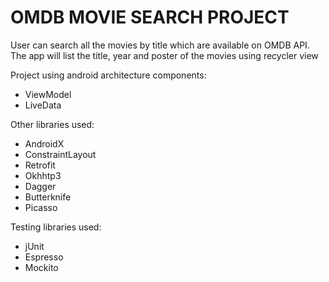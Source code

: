 # OMDB MOVIE SEARCH PROJECT
User can search all the movies by title which are available on OMDB API. The app will list the title, year and poster 
of the movies using recycler view

Project using android architecture components:
* ViewModel
* LiveData

Other libraries used:
* AndroidX
* ConstraintLayout
* Retrofit
* Okhhtp3
* Dagger
* Butterknife
* Picasso

Testing libraries used:
* jUnit
* Espresso
* Mockito
